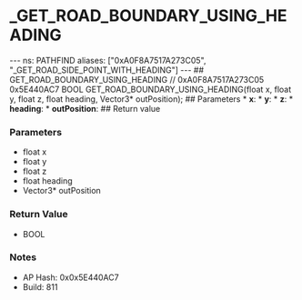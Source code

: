 # _GET_ROAD_BOUNDARY_USING_HEADING

--- ns: PATHFIND aliases: ["0xA0F8A7517A273C05", "_GET_ROAD_SIDE_POINT_WITH_HEADING"] --- ## GET_ROAD_BOUNDARY_USING_HEADING  // 0xA0F8A7517A273C05 0x5E440AC7 BOOL GET_ROAD_BOUNDARY_USING_HEADING(float x, float y, float z, float heading, Vector3* outPosition);  ## Parameters * **x**: * **y**: * **z**: * **heading**: * **outPosition**:  ## Return value

### Parameters
* float x
* float y
* float z
* float heading
* Vector3* outPosition

### Return Value
* BOOL

### Notes
* AP Hash: 0x0x5E440AC7
* Build: 811

